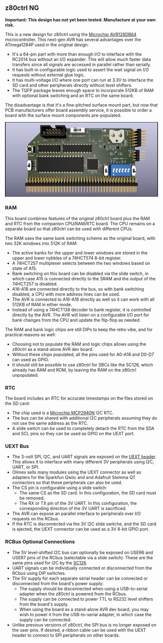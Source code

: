 ## z80ctrl NG

**Important: This design has not yet been tested.  Manufacture at your own risk.**

This is a new design for z80ctrl using the [Microchip AVR128DB64](https://www.microchip.com/en-us/product/avr128db64) microcontroller. This next-gen AVR has several advantages over the ATmega1284P used in the original design:

- It's a 64-pin part with more than enough I/O to interface with the RC2014 bus without an I/O expander. This will allow much faster data transfers since all signals are accessed in parallel rather than serially.
- It has built-in configurable logic used to assert the wait signal on I/O requests without external glue logic.
- It has multi-voltage I/O where one port can run at 3.3V to interface the SD card and other peripherals directly without level shifters.
- The TQFP package leaves enough space to incorporate 512KB of RAM with optional bank switching and an RTC on the same board.

The disadvantage is that it's a fine-pitched surface mount part, but now that PCB manufacturers offer board assembly service, it is possible to order a board with the surface mount components pre-populated.

![Front Render](z80ctrlng-front.png)

### RAM

This board combines features of the original z80ctrl board plus the RAM and RTC from the companion CPU/RAM/RTC board. The CPU remains on a separate board so that z80ctrl can be used with different CPUs.  

The RAM uses the same bank switching scheme as the original board, with two 32K windows into 512K of RAM:
- The active banks for the upper and lower windows are stored in the upper and lower nybbles of a 74HCT574 8-bit register.  
- A 74HCT257 multiplexer selects between the two windows based on state of A15.  
- Bank switching on this board can be disabled via the slide switch, in which case A15 is connected directly to the SRAM and the output of the 74HCT257 is disabled.  
- A16-A18 are connected directly to the bus, so with bank switching disabled, a CPU with more address lines can be used. 
- The AVR is connected to A16-A18 directly as well so it can work with all 512KB of RAM in either mode.
- Instead of using a 74HCT138 decoder to bank register, it is controlled directly by the AVR. The AVR will listen on a configurable I/O port for bank changes from the CPU and update the flip-flop as needed.

The RAM and bank logic chips are still DIPs to keep the retro vibe, and for practical reasons as well:
- Choosing not to populate the RAM and logic chips allows using the z80ctrl as a stand-alone AVR dev board.
- Without these chips populated, all the pins used for A0-A18 and D0-D7 can used as GPIO.
- It should still be possible to use z80ctrl for SBCs like the SC126, which already has RAM and ROM, by leaving the RAM on the z80ctrl unpopulated.

### RTC

The board includes an RTC for accurate timestamps on the files stored on the SD card:

- The chip used is a [Microchip MCP2940N](https://www.microchip.com/en-us/product/mcp7940n) I2C RTC. 
- The bus can be shared with additional I2C peripherals assuming they do not use the same address as the RTC.  
- A slide switch can be used to completely detach the RTC from the SDA and SCL pins so they can  be used as GPIO on the UEXT port.

### UEXT Bus

- The 3-volt SPI, I2C, and UART signals are exposed on the [UEXT header](https://www.olimex.com/Products/Modules/UEXT/). This allows it to interface with many different 3V peripherals using I2C, UART, or SPI. 
- Olimex sells many modules using the UEXT connector as well as adapters for the Sparkfun Qwiic and and Adafruit Stemma QT connectors so that these peripherals can also be used.
- The CS pin is configurable using a slide switch:
  - The same CS as the SD card. In this configuration, the SD card must be removed.
  - The RX or TX pin of the 3V UART. In this configuration, the corresponding direction of the 3V UART is sacrificed.
- The AVR can expose an parallel interface to peripherals over I/O requests on the RCbus.
- If the RTC is disconnected via the 3V I2C slide switche, and the SD card is ejected, the UEXT connector can be used as a 3V 8-bit GPIO port.

### RCBus Optional Connections

- The 5V level-shifted I2C bus can optionally be exposed on USER6 and USER7 pins of the RCbus (selectable via a slide switch). These are the same pins used for I2C by the [SC126](https://smallcomputercentral.com/sc126-z180-motherboard-rc2014/).
- UART signals can be individually connected or disconnected from the RCbus using DIP switches.
- The 5V supply for each separate serial header can be connected or disconnected from the board's power supply:
  - The supply should be disconnected when using a USB-to-serial adapter when the z80ctrl is powered from the RCbus.
  - The supply can be connected to power TTL to RS232 level shifters from the board's supply.
  - When using the board as a stand-alone AVR dev board, you may wish to power it from the USB-to-serial adapter, in which case the supply can be connected.
- Unlike previous versions of z80ctrl, the SPI bus is no longer exposed on the user pins. If desired, a ribbon cable can be used with the UEXT header to connect to SPI peripherals on other boards.